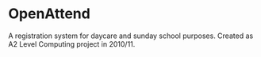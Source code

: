 # OpenAttend
A registration system for daycare and sunday school purposes. Created as A2 Level Computing project in 2010/11.

